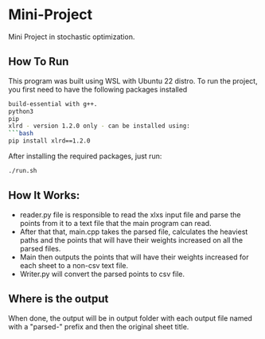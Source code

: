 # Mini-Project
Mini Project in stochastic optimization.
## How To Run
This program was built using WSL with Ubuntu 22 distro.
To run the project, you first need to have the following packages installed
```bash
build-essential with g++.
python3
pip
xlrd - version 1.2.0 only - can be installed using:
```bash
pip install xlrd==1.2.0
```
After installing the required packages, just run:
```bash
./run.sh
```
## How It Works:
* reader.py file is responsible to read the xlxs input file and parse the points from it to a text file that the main program can read.
* After that that, main.cpp takes the parsed file, calculates the heaviest paths and the points that will have their weights increased on all the parsed files.
* Main then outputs the points that will have their weights increased for each sheet to a non-csv text file.
* Writer.py will convert the parsed points to csv file.

## Where is the output
When done, the output will be in output folder with each output file named with a "parsed-" prefix and then the original sheet title.

  
